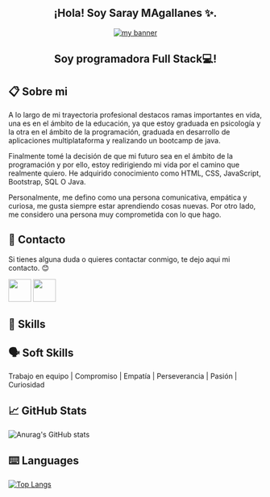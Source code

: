 <h2 align="center"> ¡Hola! Soy Saray MAgallanes ✨. </h2>
<p align="center">
  <a href="" target="_blank" rel="noreferrer"><img src="https://user-images.githubusercontent.com/48330849/172059498-bebfd793-1406-47e2-b1a4-bdee5a379823.jpg" alt="my banner"></a>
</p>
<h2 align="center"> Soy programadora Full Stack💻! </h2>
  
## 📋 Sobre mi
A lo largo de mi trayectoria profesional destacos ramas importantes en vida, una es en el ámbito de la educación, ya que estoy graduada en psicología y la otra en el ámbito de la programación, graduada en desarrollo de aplicaciones multiplataforma y realizando un bootcamp de java.

Finalmente tomé la decisión de que mi futuro sea en el ámbito de la programación y por ello, estoy redirigiendo mi vida por el camino que realmente quiero. He adquirido conocimiento como HTML, CSS, JavaScript, Bootstrap, SQL O Java.

Personalmente, me defino como una persona comunicativa, empática y curiosa, me gusta siempre estar aprendiendo cosas nuevas. Por otro lado, me considero una persona muy comprometida con lo que hago.

## 📩 Contacto
Si tienes alguna duda o quieres contactar conmigo, te dejo aqui mi contacto. 😊

<p align="left" >
      <a href="mailto:smagarodri@gmail.com?Subject=I%20want%20propose%20you%20something" target="_blank" rel="noreferrer"><img src="https://user-images.githubusercontent.com/48330849/172060688-5e1bf6ca-7bb9-43a2-b202-001170434946.png"  width="45"></a>
        <a href="https://www.linkedin.com/in/saray-magallanes/" target="_blank" rel="noreferrer"><img src="https://user-images.githubusercontent.com/48330849/172059761-c87c0437-c1b5-4e33-8d3e-e00adf4afc57.png"  width="45"></a>
</p>

## 💼 Skills   


## 🗣️ Soft Skills
 Trabajo en equipo | Compromiso | Empatía | Perseverancia | Pasión | Curiosidad 

## 📈 GitHub Stats 
![Anurag's GitHub stats](https://github-readme-stats.vercel.app/api?username=saraymaro&show_icons=true&theme=tokyonight)

## ⌨️ Languages 
[![Top Langs](https://github-readme-stats.vercel.app/api/top-langs/?username=saraymaro&layout=compact&theme=tokyonight)](https://github.com/Lagaress/github-readme-stats)
